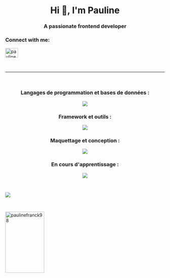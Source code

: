 <h1 align="center">Hi 👋, I'm Pauline</h1>
<h3 align="center">A passionate frontend developer</h3>

<h3 align="left">Connect with me:</h3>
<p align="left">
<a href="https://linkedin.com/in/pauline-franck-817248138" target="blank"><img align="center" src="https://raw.githubusercontent.com/rahuldkjain/github-profile-readme-generator/master/src/images/icons/Social/linked-in-alt.svg" alt="pauline-franck-817248138" height="30" width="40" /></a>
</p>
<br/>
<hr/>
<br/>
<h3 align="center">Langages de programmation et bases de données :</h3>
<p align="center">
  <a href="https://skillicons.dev">
    <img src="https://skillicons.dev/icons?i=html,css,js,php,mysql,mongodb" />
  </a>
</p>

<h3 align="center">Framework et outils :</h3>
<p align="center">
  <a href="https://skillicons.dev">
    <img src="https://skillicons.dev/icons?i=symfony,vscode,github,git,bootstrap,docker" />
  </a>
</p>

<h3 align="center">Maquettage et conception :</h3>
<p align="center">
  <a href="https://skillicons.dev">
    <img src="https://skillicons.dev/icons?i=figma,ai,pr" />
  </a>
</p>

<h3 align="center">En cours d'apprentissage :</h3>
<p align="center">
  <a href="https://skillicons.dev">
    <img src="https://skillicons.dev/icons?i=react" />
  </a>
</p>
<br/>


<!--
**PaulineFranck98/PaulineFranck98** is a ✨ _special_ ✨ repository because its `README.md` (this file) appears on your GitHub profile.

Here are some ideas to get you started:

- 🔭 I’m currently working on ...
- 🌱 I’m currently learning ...
- 👯 I’m looking to collaborate on ...
- 🤔 I’m looking for help with ...
- 💬 Ask me about ...
- 📫 How to reach me: ...
- 😄 Pronouns: ...
- ⚡ Fun fact: ...
-->
![](homepage0.gif)




<br/>
<p><img align="center" src="https://github-readme-stats.vercel.app/api/top-langs?username=paulinefranck98&show_icons=true&locale=en&layout=compact&theme=react&border_color=7F3FBF&bg_color=0D1117&title_color=FFFFFF&icon_color=A352FA" height="192px" width="49.5%" alt="paulinefranck98" /></p>

